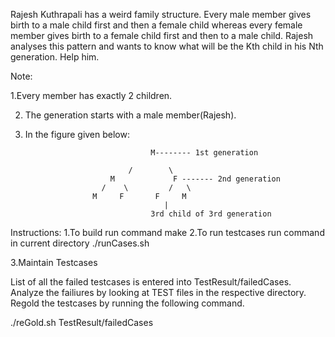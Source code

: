 Rajesh Kuthrapali has a weird family structure. Every male member gives birth to a male child first and then a female child whereas every female member gives birth to a female child first and then to a male child. Rajesh analyses this pattern and wants to know what will be the Kth child in his Nth generation. Help him.

Note:

1.Every member has exactly 2 children.

2. The generation starts with a male member(Rajesh).

3. In the figure given below:

                                   M-------- 1st generation 

                              /        \
                          M             F ------- 2nd generation
                        /    \         /   \
                      M     F       F     M
                                      |
                                   3rd child of 3rd generation

Instructions:
1.To build run command
    make
2.To run testcases run command in current directory
    ./runCases.sh

3.Maintain Testcases

List of all the failed testcases is entered into TestResult/failedCases.
Analyze the failiures by looking at TEST files in the respective directory. Regold the testcases by running the following command.

./reGold.sh TestResult/failedCases

